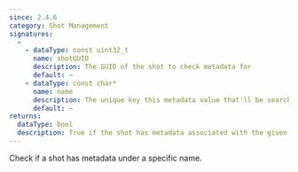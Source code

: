 ```yaml
---
since: 2.4.6
category: Shot Management
signatures:
  -
    - dataType: const uint32_t
      name: shotGUID
      description: The GUID of the shot to check metadata for
      default: ~
    - dataType: const char*
      name: name
      description: The unique key this metadata value that'll be searched for
      default: ~
returns:
  dataType: bool
  description: True if the shot has metadata associated with the given name
---
```


Check if a shot has metadata under a specific name.
